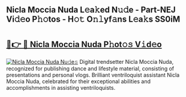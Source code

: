 ## Nicla Moccia Nuda L𝚎a𝚔ed N𝚞𝚍e - Part-NEJ Vi𝚍𝚎o P𝚑𝚘tos - H𝚘𝚝 O𝚗𝚕yf𝚊ns L𝚎a𝚔s SS0iM

# <h2><a href="http://kfa7dn.oniu.top/?m=Nicla+Moccia+Nuda">🔗👉 🔴 Nicla Moccia Nuda P𝚑ot𝚘𝚜 V𝚒d𝚎o</a></h2>

[![Nicla Moccia Nuda Nu𝚍e𝚜](https://i.imgur.com/0qMVB7G.gif)](http://kfa7dn.oniu.top/?m=Nicla+Moccia+Nuda)
Digital trendsetter Nicla Moccia Nuda, recognized for publishing dance and lifestyle material, consisting of presentations and personal vlogs. Brilliant ventriloquist assistant Nicla Moccia Nuda, celebrated for their exceptional abilities and accomplishments in assisting ventriloquists.  
